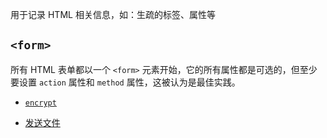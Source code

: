 用于记录 HTML 相关信息，如：生疏的标签、属性等

## `<form>`

所有 HTML 表单都以一个 `<form>` 元素开始，它的所有属性都是可选的，但至少要设置 `action` 属性和 `method` 属性，这被认为是最佳实践。

- [`encrypt`](https://developer.mozilla.org/zh-CN/docs/Web/HTML/Element/form#attr-enctype)

- [发送文件](https://developer.mozilla.org/zh-CN/docs/Learn/HTML/Forms/Sending_and_retrieving_form_data#%E7%89%B9%E6%AE%8A%E6%A1%88%E4%BE%8B%E5%8F%91%E9%80%81%E6%96%87%E4%BB%B6)

